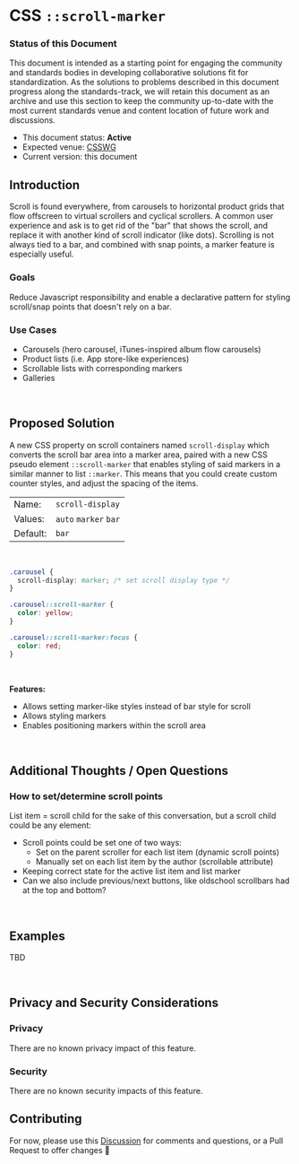 # CSS `::scroll-marker`

### Status of this Document
This document is intended as a starting point for engaging the community and standards bodies in developing collaborative solutions fit for standardization. As the solutions to
problems described in this document progress along the standards-track, we will retain this document as an archive and use this section to keep the community up-to-date with the
most current standards venue and content location of future work and discussions.
* This document status: **Active**
* Expected venue: [CSSWG](https://drafts.csswg.org/)
* Current version: this document

## Introduction
Scroll is found everywhere, from carousels to horizontal product grids that flow offscreen to virtual scrollers and cyclical scrollers. A common user experience and ask is to get rid of the "bar" that shows the scroll, and replace it with another kind of scroll indicator (like dots). Scrolling is not always tied to a bar, and combined with snap points, a marker feature is especially useful.

### Goals
Reduce Javascript responsibility and enable a declarative pattern for styling scroll/snap points that doesn't rely on a bar.

### Use Cases
- Carousels (hero carousel, iTunes-inspired album flow carousels)
- Product lists (i.e. App store-like experiences)
- Scrollable lists with corresponding markers
- Galleries

<br>

## Proposed Solution
A new CSS property on scroll containers named `scroll-display` which converts the scroll bar area into a marker area, paired with a new CSS pseudo element `::scroll-marker` that enables styling of said markers in a similar manner to list `::marker`. This means that you could create custom counter styles, and adjust the spacing of the items.

|   |   |
|:----------|:-------------| 
| Name: | `scroll-display` |
| Values: | `auto` `marker` `bar` |
| Default: | `bar` |

<br>

```css
.carousel {
  scroll-display: marker; /* set scroll display type */
}

.carousel::scroll-marker {
  color: yellow;
}

.carousel::scroll-marker:focus {
  color: red;
}
```

<br>

**Features:**
- Allows setting marker-like styles instead of bar style for scroll
- Allows styling markers
- Enables positioning markers within the scroll area


<br>

## Additional Thoughts / Open Questions

### How to set/determine scroll points

List item = scroll child for the sake of this conversation, but a scroll child could be any element:

- Scroll points could be set one of two ways:
    - Set on the parent scroller for each list item (dynamic scroll points)
    - Manually set on each list item by the author (scrollable attribute)
- Keeping correct state for the active list item and list marker
- Can we also include previous/next buttons, like oldschool scrollbars had at the top and bottom?

<br>

## Examples

TBD

<br>

## Privacy and Security Considerations

### Privacy

There are no known privacy impact of this feature.

### Security

There are no known security impacts of this feature.

## Contributing
For now, please use this [Discussion](https://github.com/argyleink/ScrollSnapExplainers/discussions/16) for comments and questions, or a Pull Request to offer changes 🙏
